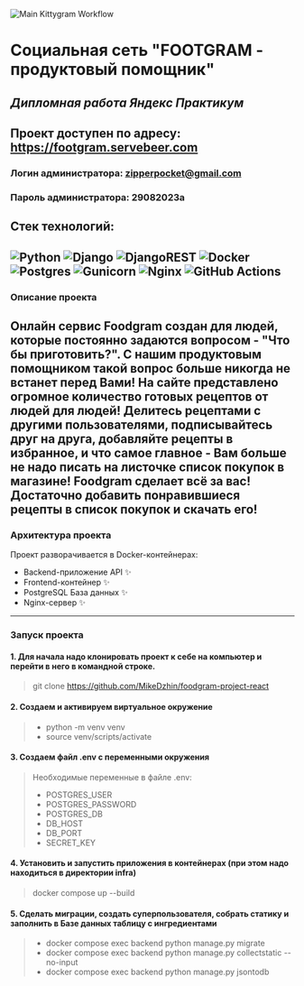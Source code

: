 ![Main Kittygram Workflow](https://github.com/MikeDzhin/foodgram-project-react/actions/workflows/main.yml/badge.svg)



# Социальная сеть "FOOTGRAM - продуктовый помощник"
## _Дипломная работа Яндекс Практикум_

## Проект доступен по адресу: https://footgram.servebeer.com
### Логин администратора: zipperpocket@gmail.com
### Пароль администратора: 29082023a

## Стек технологий:
![Python](https://img.shields.io/badge/python-3670A0?style=for-the-badge&logo=python&logoColor=ffdd54)
![Django](https://img.shields.io/badge/django-%23092E20.svg?style=for-the-badge&logo=django&logoColor=white)
![DjangoREST](https://img.shields.io/badge/DJANGO-REST-ff1709?style=for-the-badge&logo=django&logoColor=white&color=ff1709&labelColor=gray)
![Docker](https://img.shields.io/badge/docker-%230db7ed.svg?style=for-the-badge&logo=docker&logoColor=white)
![Postgres](https://img.shields.io/badge/postgres-%23316192.svg?style=for-the-badge&logo=postgresql&logoColor=white)
![Gunicorn](https://img.shields.io/badge/gunicorn-%298729.svg?style=for-the-badge&logo=gunicorn&logoColor=white)
![Nginx](https://img.shields.io/badge/nginx-%23009639.svg?style=for-the-badge&logo=nginx&logoColor=white)
![GitHub Actions](https://img.shields.io/badge/github%20actions-%232671E5.svg?style=for-the-badge&logo=githubactions&logoColor=white)
---

### Описание проекта
Онлайн сервис Foodgram создан для людей, которые постоянно задаются вопросом - "Что бы приготовить?".
С нашим продуктовым помощником такой вопрос больше никогда не встанет перед Вами!
На сайте представлено огромное количество готовых рецептов от людей для людей!
Делитесь рецептами с другими пользователями, подписывайтесь друг на друга, добавляйте рецепты в избранное, и что самое главное - Вам больше не надо писать на листочке список покупок в магазине! Foodgram сделает всё за вас! Достаточно добавить понравившиеся рецепты в список покупок и скачать его!
---
### __Архитектура проекта__
Проект разворачивается в Docker-контейнерах:
- Backend-приложение API ✨
- Frontend-контейнер ✨
- PostgreSQL База данных ✨
- Nginx-сервер ✨
---
### __Запуск проекта__

#### 1. Для начала надо клонировать проект к себе на компьютер и перейти в него в командной строке.

> git clone https://github.com/MikeDzhin/foodgram-project-react
#### 2. Создаем и активируем виртуальное окружение

> - python -m venv venv
> - source venv/scripts/activate
#### 3. Создаем файл .env c переменными окружения

> Необходимые переменные в файле .env:
> - POSTGRES_USER
> - POSTGRES_PASSWORD
> - POSTGRES_DB
> - DB_HOST
> - DB_PORT
> - SECRET_KEY

#### 4. Установить и запустить приложения в контейнерах (при этом надо находиться в директории infra)
> docker compose up --build

#### 5. Сделать миграции, создать суперпользователя, собрать статику и заполнить в Базе данных таблицу с ингредиентами
> - docker compose exec backend python manage.py migrate
> - docker compose exec backend python manage.py collectstatic --no-input
> - docker compose exec backend python manage.py jsontodb
